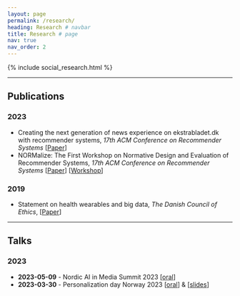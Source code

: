 ```yaml
---
layout: page
permalink: /research/
heading: Research # navbar
title: Research # page
nav: true
nav_order: 2
---
```

<!-- Social -->
<div class="contact-icons">
  {% include social_research.html %}
</div>

----

## **Publications**

### 2023
- Creating the next generation of news experience on ekstrabladet.dk with recommender systems, 
  *17th ACM Conference on Recommender Systems* 
  [[Paper](https://dl.acm.org/doi/10.1145/3604915.3610248)]
- NORMalize: The First Workshop on Normative Design and Evaluation of Recommender Systems, 
  *17th ACM Conference on Recommender Systems*
  [[Paper](https://scholar.google.com/citations?view_op=view_citation&hl=en&user=N_zRKd8AAAAJ&citation_for_view=N_zRKd8AAAAJ:u-x6o8ySG0sC)] 
  [[Workshop](https://sites.google.com/view/normalizeworkshop/home?authuser=1)]

### 2019
- Statement on health wearables and big data,
  *The Danish Council of Ethics*, 
  [[Paper](https://www.ft.dk/samling/20191/almdel/UER/bilag/2/2095890/index.htm)]

----

## **Talks** 

### 2023
- **2023-05-09** - Nordic AI in Media Summit 2023
  [[oral](https://www.youtube.com/watch?v=i9hcu3Szo7w)]
- **2023-03-30** - Personalization day Norway 2023 
  [[oral](https://youtu.be/piCuYLEYQZc?si=1GjFBCl9-lRsfE1Q&t=13492)] & [[slides](https://docs.google.com/presentation/d/1-GbielaqVoukg3L_KI7NUnVPjBYUB7qA/edit#slide=id.p1)]

